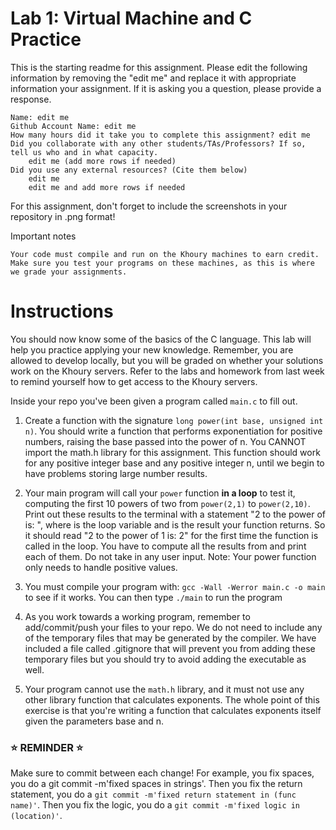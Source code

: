 # Lab 1: Virtual Machine and C Practice

This is the starting readme for this assignment. Please edit the following information by removing the "edit me" and replace it with appropriate information your assignment. If it is asking you a question, please provide a response. 

    Name: edit me
    Github Account Name: edit me
    How many hours did it take you to complete this assignment? edit me
    Did you collaborate with any other students/TAs/Professors? If so, tell us who and in what capacity.
        edit me (add more rows if needed)
    Did you use any external resources? (Cite them below)
        edit me
        edit me and add more rows if needed

For this assignment, don't forget to include the screenshots in your repository in .png format!

Important notes

    Your code must compile and run on the Khoury machines to earn credit. Make sure you test your programs on these machines, as this is where we grade your assignments.

# Instructions

You should now know some of the basics of the C language. This lab will help you practice applying your new knowledge. Remember, you are allowed to develop locally, but you will be graded on whether your solutions work on the Khoury servers. Refer to the labs and homework from last week to remind yourself how to get access to the Khoury servers.

Inside your repo you've been given a program called `main.c` to fill out.

1. Create a function with the signature `long power(int base, unsigned int n)`. You should write a function that performs exponentiation for positive numbers, raising the base passed into the power of n. You CANNOT import the math.h library for this assignment. This function should work for any positive integer base and any positive integer n, until we begin to have problems storing large number results.

2. Your main program will call your `power` function **in a loop** to test it, computing the first 10 powers of two from `power(2,1)` to `power(2,10)`. Print out these results to the terminal with a statement "2 to the power of <x> is: <answer>", where <x> is the loop variable and <answer> is the result your function returns. So it should read "2 to the power of 1 is: 2" for the first time the function is called in the loop. You have to compute all the results from  and print each of them. Do not take in any user input. 
Note: Your power function only needs to handle positive values.

3. You must compile your program with: `gcc -Wall -Werror main.c -o main` to see if it works. You can then type `./main` to run the program

4. As you work towards a working program, remember to add/commit/push your files to your repo. We do not need to include any of the temporary files that may be generated by the compiler. We have included a file called .gitignore that will prevent you from adding these temporary files but you should try to avoid adding the executable as well.

5. Your program cannot use the `math.h` library, and it must not use any other library function that calculates exponents. The whole point of this exercise is that you're writing a function that calculates exponents itself given the parameters base and n.
   
### :star: REMINDER :star:
Make sure to commit between each change! For example, you fix spaces, you do a git commit -m'fixed spaces in strings'. Then you fix the return statement, you do a `git commit -m'fixed return statement in (func name)'`. Then you fix the logic, you do a `git commit -m'fixed logic in (location)'`.
